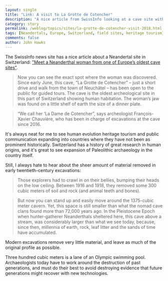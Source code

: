 ```yaml
---
layout: single
title: "Link: A visit to La Grotte de Cotencher"
description: "A nice article from SwissInfo looking at a cave site with Neandertal fossil material."
category: story
permalink: /weblog/topics/sites/la-grotte-de-cotencher-visit-2018.html
tags: [Neandertals, Europe, Switzerland, field sites, heritage tourism]
comments: false
author: John Hawks
---
```



The SwissInfo news site has a nice article about a Neandertal site in Switzerland: <a href="https://www.swissinfo.ch/eng/business/jaw-dropping_meet-a-neanderthal-woman-from-one-of-europe-s-oldest-cave-sites/44248602">"Meet a Neanderthal woman from one of Europe’s oldest cave sites"</a>.

<blockquote>Now you can see the exact spot where the woman was discovered. Since early June, this cave, “La Grotte de Cotencher” – just a short drive and walk from the town of Neuchâtel – has been open to the public for guided tours. The cave is the oldest archeological site in this part of Switzerland showing human habitation. The woman’s jaw was found on a little shelf of earth the size of a dinner plate. </blockquote>

<blockquote>“We call her ‘La Dame de Cotencher”, says archeologist François-Xavier Chauvière, who has been in charge of excavations at the cave since 2016. </blockquote>

It's always neat for me to see human evolution heritage tourism and public communication expanding into countries where they have not been as prominent historically. Switzerland has a history of great research in human origins, and it's great to see expansion of Paleolithic archaeology in the country itself.

Still, I always hate to hear about the sheer amount of material removed in early twentieth-century excavations:

<blockquote>Those explorers had to crawl in on their bellies, bumping their heads on the low ceiling. Between 1916 and 1918, they removed some 300 cubic meters of soil and rock (and animal teeth and bones). </blockquote>

<blockquote>But now you can stand up and easily move around the 1375-cubic meter cavern. Yet, this space is still smaller than what the nomad cave clans found more than 72,000 years ago. In the Pleistocene Epoch when hunter-gatherer Neanderthals sheltered here, this cave above a stream, was considerably larger than what we see today, because, since then, millennia of earth, rock, leaf litter and the sands of time have accumulated. </blockquote>

Modern excavations remove very little material, and leave as much of the original profile as possible.

Three hundred cubic meters is a lane of an Olympic swimming pool. Archaeologists today have to work around the destruction of past generations, and must do their best to avoid destroying evidence that future generations might recover with new technologies.
